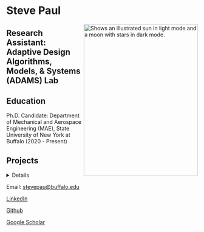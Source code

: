 # Steve Paul


<picture>
  <source media="(prefers-color-scheme: dark)" srcset="https://user-images.githubusercontent.com/39541194/179893972-5e803669-9b58-4531-bce8-45f0a7470f24.jpg">
  <img align="right" alt="Shows an illustrated sun in light mode and a moon with stars in dark mode." src="https://github.com/iamstevepaul/iamstevepaul.github.io/blob/main/github_page/IMG-8032-PhotoRoom.png-PhotoRoom.png" width="300" height="400">
</picture>



## Research Assistant: Adaptive Design Algorithms, Models, & Systems (ADAMS) Lab

## Education

Ph.D. Candidate: Department of Mechanical and Aerospace Engineering (MAE), State University of New York at Buffalo (2020 - Present)


## Projects
<details><h2>
 <summary><span style="cursor:pointer;"><u>
    Graph-based Reinforcement Learning for Complex Combinatorial Optimization Problems</u></span></summary>
</h2>
  <details> 
     <summary><span style="cursor:pointer; background-color:yellow;"><u>Capacitated Vehicle Routing Problem (CVRP)</u> -></span></summary>
     <figure class="highlight">
        <pre>
            <code class="language-ruby" data-lang="ruby">
              <span class="nb"></span> <span class="s1">
                Description
                Formulation
                Learning architecture
                Results
                Publications
              </span>
            </code>
        </pre>
    </figure>
     
  </details>
  
   <details>
     <summary><span style="cursor:pointer; background-color:yellow;"><u>Multi-Robot Task Allocation (MRTA)</u> -></span></summary>
  <!--    <summary>Multi-Robot Task Allocation (MRTA) -></summary> -->
     <figure class="highlight">
        <pre>
            <code class="language-ruby" data-lang="ruby">
              <span class="nb"></span> <span class="s1">
                Description
                Formulation
                Learning architecture
                Results
                Publications
              </span>
            </code>
        </pre>
    </figure>
     
  </details>
  
   <details>
     <summary><span style="cursor:pointer; background-color:yellow;"><u>Multi-Robot Task Allocation - Collective Transport</u> -></span></summary>
  <!--    <summary>Multi-Robot Task Allocation - Collective Transport -></summary> -->
     <figure class="highlight">
        <pre>
            <code class="language-ruby" data-lang="ruby">
              <span class="nb"></span> <span class="s1">
                Description
                Formulation
                Learning architecture
                Results
                Publications
              </span>
            </code>
        </pre>
    </figure>
     
  <iframe width="560" height="315" src="https://github.com/iamstevepaul/iamstevepaul.github.io/assets/39541194/b1c9ffa0-17c6-4486-965c-fa099431be79" frameborder="0" allowfullscreen></iframe>
  
  
  
  
  </details>
   <details>
     <summary><span style="cursor:pointer; background-color:yellow;"><u>Urban Air Mobility (UAM) Fleet Scheduling</u> -></span></summary>
  <!--    <summary>Urban Air Mobility (UAM) Fleet Scheduling -></summary> -->
     <figure class="highlight">
        <pre>
            <code class="language-ruby" data-lang="ruby">
              <span class="nb"></span> <span class="s1">
                Description
                Formulation
                Learning architecture
                Results
                Publications
              </span>
            </code>
        </pre>
    </figure>
  </details>
  
  <details>
    <summary><span style="cursor:pointer; background-color:yellow;"><u>Power Network Reconfiguration</u> -></span></summary>
     <summary>Power Network Reconfiguration -></summary>
     <figure class="highlight">
        <pre>
            <code class="language-ruby" data-lang="ruby">
              <span class="nb"></span> <span class="s1">
                Description
                Formulation
                Learning architecture
                Results
                Publications
              </span>
            </code>
        </pre>
    </figure>
  </details>

</details>







<!-- For more details see 
ic writing and formatting syntax](https://docs.github.com/en/github/writing-on-github/getting-started-with-writing-and-formatting-on-github/basic-writing-and-formatting-syntax). -->



Email: stevepau@buffalo.edu

[LinkedIn](https://www.linkedin.com/in/steve-paul-67699854/)

[Github](https://github.com/iamstevepaul)

[Google Scholar](https://scholar.google.com/citations?user=zRf7acsAAAAJ&hl=en&authuser=1)
